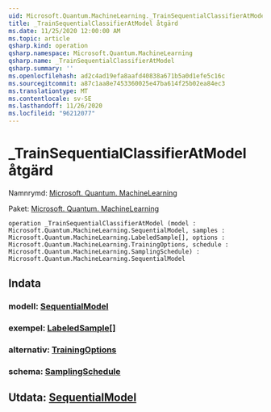 ```yaml
---
uid: Microsoft.Quantum.MachineLearning._TrainSequentialClassifierAtModel
title: _TrainSequentialClassifierAtModel åtgärd
ms.date: 11/25/2020 12:00:00 AM
ms.topic: article
qsharp.kind: operation
qsharp.namespace: Microsoft.Quantum.MachineLearning
qsharp.name: _TrainSequentialClassifierAtModel
qsharp.summary: ''
ms.openlocfilehash: ad2c4ad19efa8aafd40838a671b5a0d1efe5c16c
ms.sourcegitcommit: a87c1aa8e7453360025e47ba614f25b02ea84ec3
ms.translationtype: MT
ms.contentlocale: sv-SE
ms.lasthandoff: 11/26/2020
ms.locfileid: "96212077"
---
```

# <a name="_trainsequentialclassifieratmodel-operation"></a>_TrainSequentialClassifierAtModel åtgärd

Namnrymd: [Microsoft. Quantum. MachineLearning](xref:Microsoft.Quantum.MachineLearning)

Paket: [Microsoft. Quantum. MachineLearning](https://nuget.org/packages/Microsoft.Quantum.MachineLearning)




```qsharp
operation _TrainSequentialClassifierAtModel (model : Microsoft.Quantum.MachineLearning.SequentialModel, samples : Microsoft.Quantum.MachineLearning.LabeledSample[], options : Microsoft.Quantum.MachineLearning.TrainingOptions, schedule : Microsoft.Quantum.MachineLearning.SamplingSchedule) : Microsoft.Quantum.MachineLearning.SequentialModel
```


## <a name="input"></a>Indata

### <a name="model--sequentialmodel"></a>modell: [SequentialModel](xref:Microsoft.Quantum.MachineLearning.SequentialModel)




### <a name="samples--labeledsample"></a>exempel: [LabeledSample](xref:Microsoft.Quantum.MachineLearning.LabeledSample)[]




### <a name="options--trainingoptions"></a>alternativ: [TrainingOptions](xref:Microsoft.Quantum.MachineLearning.TrainingOptions)




### <a name="schedule--samplingschedule"></a>schema: [SamplingSchedule](xref:Microsoft.Quantum.MachineLearning.SamplingSchedule)





## <a name="output--sequentialmodel"></a>Utdata: [SequentialModel](xref:Microsoft.Quantum.MachineLearning.SequentialModel)

